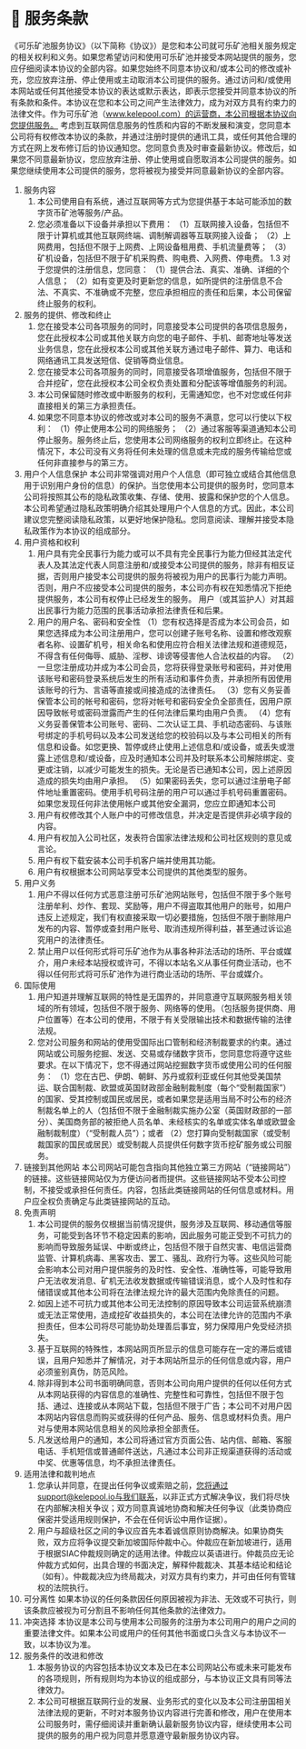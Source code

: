 # 📌 服务条款

《可乐矿池服务协议》（以下简称《协议》）是您和本公司就可乐矿池相关服务规定的相关权利和义务。如果您希望访问和使用可乐矿池并接受本网站提供的服务，您应仔细阅读本协议的全部内容。如果您始终不同意本协议和/或本公司的修改或补充，您应放弃注册、停止使用或主动取消本公司提供的服务。通过访问和/或使用本网站或任何其他接受本协议的表达或默示表达，即表示您接受并同意本协议的所有条款和条件。本协议在您和本公司之间产生法律效力，成为对双方具有约束力的法律文件。作为可乐矿池（www.kelepool.com）的运营商，本公司根据本协议向您提供服务。 考虑到互联网信息服务的性质和内容的不断发展和演变，您同意本公司将有权修改本协议的条款，并通过注册时提供的通讯工具，或任何其他合理的方式在网上发布修订后的协议通知您。您同意负责及时审查最新协议。修改后，如果您不同意最新协议，您应放弃注册、停止使用或自愿取消本公司提供的服务。如果您继续使用本公司提供的服务，您将被视为接受并同意最新协议的全部内容。

1. 服务内容&#x20;
   1. 本公司使用自有系统，通过互联网等方式为您提供基于本站可能添加的数字货币矿池等服务/产品。&#x20;
   2. 您必须准备以下设备并承担以下费用： （1）互联网接入设备，包括但不限于计算机或其他互联网终端、调制解调器等互联网接入设备； （2）上网费用，包括但不限于上网费、上网设备租用费、手机流量费等； （3）矿机设备，包括但不限于矿机采购费、购电费、入网费、停电费。 1.3 对于您提供的注册信息，您同意： （1）提供合法、真实、准确、详细的个人信息； （2）如有变更及时更新您的信息，如所提供的注册信息不合法、不真实、不准确或不完整，您应承担相应的责任和后果，本公司保留终止服务的权利。
2. 服务的提供、修改和终止&#x20;
   1. 您在接受本公司各项服务的同时，同意接受本公司提供的各项信息服务，您在此授权本公司或其他关联方向您的电子邮件、手机、邮寄地址等发送业务信息，您在此授权本公司或其他关联方通过电子邮件、算力、电话和网络通讯工具发送短信、促销等商业信息。&#x20;
   2. 您在接受本公司各项服务的同时，同意接受各项增值服务，包括但不限于合并挖矿，您在此授权本公司全权负责处置和分配该等增值服务的利润。&#x20;
   3. 本公司保留随时修改或中断服务的权利，无需通知您，也不对您或任何非直接相关的第三方承担责任。&#x20;
   4. 如果您不同意本协议的修改或对本公司的服务不满意，您可以行使以下权利： （1）停止使用本公司的网络服务； （2）通过客服等渠道通知本公司停止服务。服务终止后，您使用本公司网络服务的权利立即终止。在这种情况下，本公司没有义务将任何未处理的信息或未完成的服务传输给您或任何非直接参与的第三方。
3. 用户个人信息保护 本公司非常强调对用户个人信息（即可独立或结合其他信息用于识别用户身份的信息）的保护。当您使用本公司提供的服务时，您同意本公司将按照其公布的隐私政策收集、存储、使用、披露和保护您的个人信息。本公司希望通过隐私政策明确介绍其处理用户个人信息的方式。因此，本公司建议您完整阅读隐私政策，以更好地保护隐私。您同意阅读、理解并接受本隐私政策作为本协议的组成部分。
4. 用户资格和权利&#x20;
   1. 用户具有完全民事行为能力或可以不具有完全民事行为能力但经其法定代表人及其法定代表人同意注册和/或接受本公司提供的服务，除非有相反证据，否则用户接受本公司提供的服务将被视为用户的民事行为能力声明。 否则，用户不应接受本公司提供的服务，本公司亦有权在知悉情况下拒绝提供服务，本公司有权停止已经发生的服务。 用户（或其监护人）对其超出民事行为能力范围的民事活动承担法律责任和后果。&#x20;
   2. 用户的用户名、密码和安全性 （1）您有权选择是否成为本公司会员，如果您选择成为本公司注册用户，您可以创建子账号名称、设置和修改观察者名称、设置矿机号，相关命名和使用应符合相关法律法规和道德规范，不得含有任何侮辱、威胁、淫秽、诽谤等侵害他人合法权益的内容。 （2）一旦您注册成功并成为本公司会员，您将获得登录账号和密码，并对使用该账号和密码登录系统后发生的所有活动和事件负责，并承担所有因使用该账号的行为、言语等直接或间接造成的法律责任。 （3）您有义务妥善保管本公司的帐号和密码，您将对帐号和密码安全负全部责任，因用户原因导致帐号或密码泄露而产生的任何法律后果均由用户负责。 （4）您有义务妥善保管本公司账号、密码、二次认证工具、手机动态密码、与该账号绑定的手机号码以及本公司发送给您的校验码以及与本公司相关的所有信息和设备。如您更换、暂停或终止使用上述信息和/或设备，或丢失或泄露上述信息和/或设备，应及时通知本公司并及时联系本公司解除绑定、变更或注销，以减少可能发生的损失。无论是否已通知本公司，因上述原因造成的损失均由用户承担。 （5）如果密码丢失，您可以通过注册电子邮件地址重置密码。使用手机号码注册的用户可以通过手机号码重置密码。如果您发现任何非法使用帐户或其他安全漏洞，您应立即通知本公司
   3. 用户有权修改其个人账户中的可修改信息，并决定是否提供非必填字段的内容。&#x20;
   4. 用户有权加入公司社区，发表符合国家法律法规和公司社区规则的意见或言论。&#x20;
   5. 用户有权下载安装本公司手机客户端并使用其功能。&#x20;
   6. 用户有权根据本公司网站享受本公司提供的其他类型的服务。
5. 用户义务&#x20;
   1. 用户不得以任何方式恶意注册可乐矿池网站账号，包括但不限于多个账号注册牟利、炒作、套现、奖励等，用户不得盗取其他用户的账号，如用户违反上述规定，我们有权直接采取一切必要措施，包括但不限于删除用户发布的内容、暂停或查封用户账号、取消违规所得利益，甚至通过诉讼追究用户的法律责任。&#x20;
   2. 禁止用户以任何形式将可乐矿池作为从事各种非法活动的场所、平台或媒介，用户未经本站授权或许可，不得以本站名义从事任何商业活动，也不得以任何形式将可乐矿池作为进行商业活动的场所、平台或媒介。
6. 国际使用&#x20;
   1. 用户知道并理解互联网的特性是无国界的，并同意遵守互联网服务相关领域的所有领域，包括但不限于服务、网络等的使用。（包括服务提供商、用户位置等）在本公司的使用，不限于有关受限输出技术和数据传输的法律法规。
   2. 您对公司服务和网站的使用受国际出口管制和经济制裁要求的约束。通过网站或公司服务挖掘、发送、交易或存储数字货币，您同意您将遵守这些要求。在以下情况下，您不得通过网站挖掘数字货币或使用公司的任何服务： （1）您在古巴、伊朗、朝鲜、苏丹或叙利亚或任何其他受美国禁运、联合国制裁、欧盟或英国财政部金融制裁制度（每个“受制裁国家”）的国家、受其控制或国民或居民，或者如果您是适用当局不时公布的经济制裁名单上的人（包括但不限于金融制裁实施办公室（英国财政部的一部分）、美国商务部的被拒绝人员名单、未经核实的名单或实体名单或欧盟金融制裁制度）（“受制裁人员”）；或者 （2）您打算向受制裁国家（或受制裁国家的国民或居民）或受制裁人员提供任何数字货币挖矿服务或公司服务。
7. 链接到其他网站 本公司网站可能包含指向其他独立第三方网站（“链接网站”）的链接。这些链接网站仅为方便访问者而提供。这些链接网站不受本公司控制，不接受或承担任何责任。内容，包括此类链接网站的任何信息或材料。用户应全权负责确定与此类链接网站的互动。
8. 免责声明&#x20;
   1. 本公司提供的服务仅根据当前情况提供，服务涉及互联网、移动通信等服务，可能受到各环节不稳定因素的影响，因此服务可能正受到不可抗力的影响而导致服务延误、中断或终止，包括但不限于自然灾害、电信运营商监管、计算机病毒、黑客攻击、罢工、骚乱、政府行为等。这些风险可能会影响本公司对用户提供服务的及时性、安全性、准确性等，可能导致用户无法收发消息、矿机无法收发数据或传输错误消息，或个人及时性和存储错误或其他本公司将在法律法规允许的最大范围内免除责任的问题。&#x20;
   2. 如因上述不可抗力或其他本公司无法控制的原因导致本公司运营系统崩溃或无法正常使用，造成挖矿收益损失的，本公司在法律允许的范围内不承担责任，但本公司将尽可能协助处理善后事宜，努力保障用户免受经济损失。&#x20;
   3. 基于互联网的特殊性，本网站网页所显示的信息可能存在一定的滞后或错误，且用户知悉并了解情况，对于本网站所显示的任何信息或内容，用户必须鉴别真伪，防范风险。&#x20;
   4. 除非得到本公司书面明确同意，否则本公司向用户提供的任何以任何方式从本网站获得的内容信息的准确性、完整性和可靠性，包括但不限于包括、通过、连接或从本网站下载，包括但不限于广告；本公司不对用户因本网站内容信息而购买或获得的任何产品、服务、信息或材料负责。用户对与使用本网站信息相关的风险承担全部责任。&#x20;
   5. 凡发送给用户的通知，本公司将通过官方页面公告、站内信、邮箱、客服电话、手机短信或普通邮件送达，凡通过本公司非正规渠道获得的活动或中奖、优惠等信息，均不承担法律责任。
9. 适用法律和裁判地点&#x20;
   1. 您承认并同意，在提出任何争议或索赔之前，您将通过support@kelepool.io与我们联系，以非正式方式解决争议，我们将尽快在内部解决相关争议；双方同意真诚地协商和解决任何争议（此类协商应保密并受适用规则保护，不会在任何诉讼中用作证据）。&#x20;
   2. 用户与超级社区之间的争议应首先本着诚信原则协商解决。如果协商失败，双方应将争议提交新加坡国际仲裁中心。仲裁应在新加坡进行，适用于根据SIAC仲裁规则确定的适用法律。仲裁应以英语进行。仲裁员应无论仲裁方式如何，出具合理的书面决定，解释仲裁裁决、其基本结论和结论（如有）。仲裁裁决应为终局裁决，对双方具有约束力，并可由任何有管辖权的法院执行。
10. 可分离性 如果本协议的任何条款因任何原因被视为非法、无效或不可执行，则该条款应被视为可分割且不影响任何其他条款的法律效力。
11. 冲突选择 本协议是本公司与使用本公司服务的注册为本公司用户的用户之间的重要法律文件。如果本公司或用户的任何其他书面或口头含义与本协议不一致，以本协议为准。
12. 服务条件的改进和修改&#x20;
    1. 本服务协议的内容包括本协议文本及已在本公司网站公布或未来可能发布的各项规则，所有规则均为本协议的组成部分，与本协议正文具有同等法律效力。&#x20;
    2. 本公司可根据互联网行业的发展、业务形式的变化以及本公司注册国相关法律法规的更新，不时对本服务协议内容进行完善和修改，用户在使用本公司服务时，需仔细阅读并重新确认最新服务协议内容，继续使用本公司提供的服务的用户视为同意并愿意遵守最新服务协议内容。
